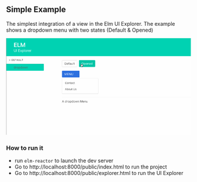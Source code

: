 ## Simple Example


The simplest integration of a view in the Elm UI Explorer. The example shows a dropdown menu with two states (Default & Opened)


<center>
<img src="dropdown.gif"  />
</center>


### How to run it
- run ```elm-reactor``` to launch the dev server
- Go to http://localhost:8000/public/index.html to run the project
- Go to http://localhost:8000/public/explorer.html to run the UI Explorer
